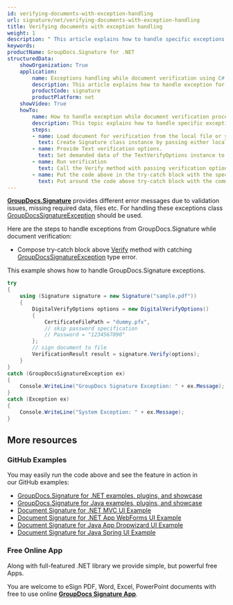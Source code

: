 ```yaml
---
id: verifying-documents-with-exception-handling
url: signature/net/verifying-documents-with-exception-handling
title: Verifying documents with exception handling
weight: 1
description: " This article explains how to handle specific exceptions when verifying document electronic signatures with GroupDocs.Signature API."
keywords: 
productName: GroupDocs.Signature for .NET
structuredData:
    showOrganization: True
    application:    
        name: Exceptions handling while document verification using C#    
        description: This article explains how to handle exception for document verification process with C# language and GroupDocs.Signature for .NET APIs
        productCode: signature
        productPlatform: net 
    showVideo: True
    howTo:
        name: How to handle exception while document verification process using C# 
        description: This topic explains how to handle specific exception while processing document verifcation in C#
        steps:
        - name: Load document for verification from the local file or stream.
          text: Create Signature class instance by passing either local or network file path or stream. 
        - name: Provide Text verification options. 
          text: Set demanded data of the TextVerifyOptions instance to specify text content pattern.
        - name: Run verification
          text: Call the Verify method with passing verification options and keep the verification process result.
        - name: Put the code above in the try-catch block with the specific GroupDocsSignatureException
          text: Put around the code above try-catch block with the common and specific GroupDocsSignatureException expection hanndlings
---
```

[**GroupDocs.Signature**](https://products.groupdocs.com/signature/net) provides different error messages due to validation issues, missing required data, files etc. For handling these exceptions class [GroupDocsSignatureException](https://reference.groupdocs.com/signature/net/groupdocs.signature/groupdocssignatureexception) should be used.

Here are the steps to handle exceptions from GroupDocs.Signature while document verification:

* Compose try-catch block above [Verify](https://reference.groupdocs.com/signature/net/groupdocs.signature/signature/verify) method with catching [GroupDocsSignatureException](https://reference.groupdocs.com/signature/net/groupdocs.signature/groupdocssignatureexception) type error.  

This example shows how to handle GroupDocs.Signature exceptions.

```csharp
try
{
    using (Signature signature = new Signature("sample.pdf"))
    {
        DigitalVerifyOptions options = new DigitalVerifyOptions()
        {
            CertificateFilePath = "dummy.pfx",
            // skip password specification
            // Password = "1234567890"
        };
        // sign document to file
        VerificationResult result = signature.Verify(options);
    }
}
catch (GroupDocsSignatureException ex)
{
    Console.WriteLine("GroupDocs Signature Exception: " + ex.Message);
}
catch (Exception ex)
{
    Console.WriteLine("System Exception: " + ex.Message);
}
```

## More resources

### GitHub Examples

You may easily run the code above and see the feature in action in our GitHub examples:

* [GroupDocs.Signature for .NET examples, plugins, and showcase](https://github.com/groupdocs-signature/GroupDocs.Signature-for-.NET)
* [GroupDocs.Signature for Java examples, plugins, and showcase](https://github.com/groupdocs-signature/GroupDocs.Signature-for-Java)
* [Document Signature for .NET MVC UI Example](https://github.com/groupdocs-signature/GroupDocs.Signature-for-.NET-MVC)
* [Document Signature for .NET App WebForms UI Example](https://github.com/groupdocs-signature/GroupDocs.Signature-for-.NET-WebForms)
* [Document Signature for Java App Dropwizard UI Example](https://github.com/groupdocs-signature/GroupDocs.Signature-for-Java-Dropwizard)
* [Document Signature for Java Spring UI Example](https://github.com/groupdocs-signature/GroupDocs.Signature-for-Java-Spring)

### Free Online App

Along with full-featured .NET library we provide simple, but powerful free Apps.

You are welcome to eSign PDF, Word, Excel, PowerPoint documents with free to use online **[GroupDocs Signature App](https://products.groupdocs.app/signature)**.
